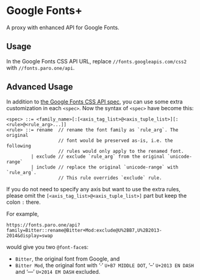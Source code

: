 # Google Fonts+

A proxy with enhanced API for Google Fonts.

## Usage

In the Google Fonts CSS API URL, replace `//fonts.googleapis.com/css2` with `//fonts.paro.one/api`.

## Advanced Usage

In addition to [the Google Fonts CSS API spec](https://developers.google.com/fonts/docs/css2#api_url_specification), you can use some extra customization in each `<spec>`. Now the syntax of `<spec>` have become this:

```text
<spec> ::= <family_name>[:[<axis_tag_list>@<axis_tuple_list>][:<rule>@<rule_arg>...]]
<rule> ::= rename  // rename the font family as `rule_arg`. The original
                   // font would be preserved as-is, i.e. the following
                   // rules would only apply to the renamed font.
         | exclude // exclude `rule_arg` from the original `unicode-range`
         | include // replace the original `unicode-range` with `rule_arg`.
                   // This rule overrides `exclude` rule.
```

If you do not need to specify any axis but want to use the extra rules, please omit the `[<axis_tag_list>@<axis_tuple_list>]` part but keep the colon `:` there.

For example,

```
https://fonts.paro.one/api?family=Bitter::rename@Bitter+Mod:exclude@U%2BB7,U%2B2013-2014&display=swap
```

would give you two `@font-face`s:

- `Bitter`, the original font from Google, and
- `Bitter Mod`, the original font with ‘·’ `U+B7 MIDDLE DOT`, ‘–’ `U+2013 EN DASH` and ‘—’ `U+2014 EM DASH` excluded.
